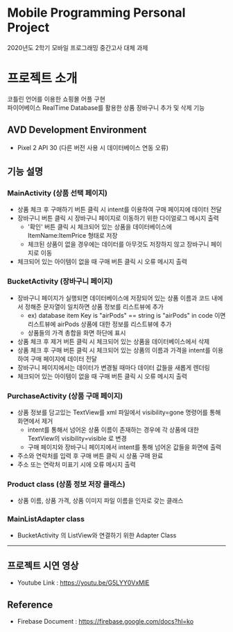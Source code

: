 # Mobile Programming Personal Project

2020년도 2학기 모바일 프로그래밍 중간고사 대체 과제

# 프로젝트 소개

코틀린 언어를 이용한 쇼핑몰 어플 구현<br>
파이어베이스 RealTime Database를 활용한 상품 장바구니 추가 및 삭제 기능

## AVD Development Environment
* Pixel 2 API 30 (다른 버전 사용 시 데이터베이스 연동 오류)

## 기능 설명
### MainActivity (상품 선택 페이지)
* 상품 체크 후 구매하기 버튼 클릭 시 intent를 이용하여 구매 페이지에 데이터 전달
* 장바구니 버튼 클릭 시 장바구니 페이지로 이동하기 위한 다이얼로그 메시지 출력
  * '확인' 버튼 클릭 시 체크되어 있는 상품을 데이터베이스에 ItemName:ItemPrice 형태로 저장
  * 체크된 상품이 없을 경우에는 데이터를 아무것도 저장하지 않고 장바구니 페이지로 이동
* 체크되어 있는 아이템이 없을 때 구매 버튼 클릭 시 오류 메시지 출력
### BucketActivity (장바구니 페이지)
* 장바구니 페이지가 실행되면 데이터베이스에 저장되어 있는 상품 이름과 코드 내에서 정해준 문자열이 일치하면 상품 정보를 리스트뷰에 추가
  * ex) database item Key is "airPods" == string is "airPods" in code 이면 리스트뷰에 airPods 상품에 대한 정보를 리스트뷰에 추가
  * 상품들의 가격 총합을 화면 하단에 표시
* 상품 체크 후 제거 버튼 클릭 시 체크되어 있는 상품을 데이터베이스에서 삭제
* 상품 체크 후 구매 버튼 클릭 시 체크되어 있는 상품의 이름과 가격을 intent를 이용하여 구매 페이지에 데이터 전달
* 장바구니 페이지에서는 데이터가 변경될 때마다 데이터 값들을 새롭게 렌더링
* 체크되어 있는 아이템이 없을 때 구매 버튼 클릭 시 오류 메시지 출력
### PurchaseActivity (상품 구매 페이지)
* 상품 정보를 담고있는 TextView를 xml 파일에서 visibility=gone 명령어를 통해 화면에서 제거
  * intent를 통해서 넘어온 상품 이름이 존재하는 경우에 각 상품에 대한 TextView의 visibility=visible 로 변경
  * 구매 페이지와 장바구니 페이지에서 intent를 통해 넘어온 값들을 화면에 출력
* 주소와 연락처를 입력 후 구매 버튼 클릭 시 상품 구매 완료
* 주소 또는 연락처 미표기 시에 오류 메시지 출력
### Product class (상품 정보 저장 클래스)
* 상품 이름, 상품 가격, 상품 이미지 파일 이름을 인자로 갖는 클래스
### MainListAdapter class
* BucketActivity 의 ListView와 연결하기 위한 Adapter Class
---
## 프로젝트 시연 영상
* Youtube Link : https://youtu.be/G5LYY0VxMlE
## Reference
* Firebase Document : https://firebase.google.com/docs?hl=ko
